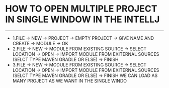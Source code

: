 # HOW TO OPEN MULTIPLE PROJECT IN SINGLE WINDOW IN THE INTELLJ
---
* 1.FILE -> NEW -> PROJECT -> EMPTY PROJECT -> GIVE NAME AND CREATE -> MODULE -> OK 
* 2.FILE -> NEW -> MODULE FROM EXISTING SOURCE -> SELECT LOCATION -> OPEN -> 
IMPORT MODULE FROM EXITERNAL SOURCES (SELCT TYPE MAVEN GRADLE OR ELSE) -> FINISH 
* 3.FILE -> NEW -> MODULE FROM EXISTING SOURCE -> SELECT LOCATION -> OPEN -> 
IMPORT MODULE FROM EXITERNAL SOURCES (SELCT TYPE MAVEN GRADLE OR ELSE) -> FINISH 
WE CAN LOAD AS MANY PROJECT AS WE WANT IN THE SINGLE WINDO 
